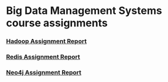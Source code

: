 # Big Data Management Systems course assignments

### [Hadoop Assignment Report](https://github.com/Papajohn77/Big-Data/blob/main/Hadoop/report/report1.pdf)

### [Redis Assignment Report](https://github.com/Papajohn77/Big-Data/blob/main/Redis/RedisAssignmentReport.pdf)

### [Neo4j Assignment Report](https://github.com/Papajohn77/Big-Data/blob/main/Neo4j/Neo4jAssignmentReport.pdf)
